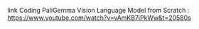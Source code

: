 link Coding PaliGemma Vision Language Model from Scratch : https://www.youtube.com/watch?v=vAmKB7iPkWw&t=20580s
